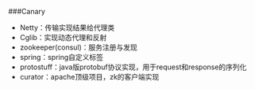 ###Canary

+ Netty：传输实现结果给代理类
+ Cglib：实现动态代理和反射
+ zookeeper(consul)：服务注册与发现
+ spring：spring自定义标签
+ protostuff：java版protobuf协议实现，用于request和response的序列化
+ curator：apache顶级项目，zk的客户端实现


